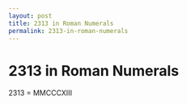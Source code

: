 ```yaml
---
layout: post
title: 2313 in Roman Numerals
permalink: 2313-in-roman-numerals
---
```


# 2313 in Roman Numerals

2313 = MMCCCXIII
